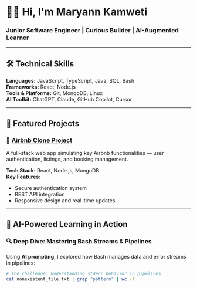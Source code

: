 # 👩‍💻 Hi, I'm Maryann Kamweti  

### Junior Software Engineer | Curious Builder | AI-Augmented Learner  

---

## 🛠 Technical Skills  

**Languages:** JavaScript, TypeScript, Java, SQL, Bash  
**Frameworks:** React, Node.js  
**Tools & Platforms:** Git, MongoDB, Linux  
**AI Toolkit:** ChatGPT, Claude, GitHub Copilot, Cursor  

---

## 🚀 Featured Projects  

### 🏡 [Airbnb Clone Project]()  
A full-stack web app simulating key Airbnb functionalities — user authentication, listings, and booking management.  

**Tech Stack:** React, Node.js, MongoDB  
**Key Features:**  
- Secure authentication system  
- REST API integration  
- Responsive design and real-time updates  

---



## 🧠 AI-Powered Learning in Action  

### 🔍 Deep Dive: Mastering Bash Streams & Pipelines  

Using **AI prompting**, I explored how Bash manages data and error streams in pipelines:  

```bash
# The challenge: Understanding stderr behavior in pipelines
cat nonexistent_file.txt | grep "pattern" | wc -l

